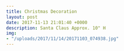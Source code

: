 ```yaml
---
title: Christmas Decoration
layout: post
date: 2017-11-13 21:01:40 +0000
description: Santa Claus Approx. 10" H
img:
- "/uploads/2017/11/14/20171103_074938.jpg"
---
```

